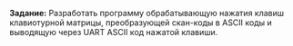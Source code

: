 **Задание:**
Разработать программу обрабатывающую нажатия клавиш клавиотурной матрицы, преобразующей скан-коды в ASCII коды и выводящую через UART ASCII код нажатой клавиши.